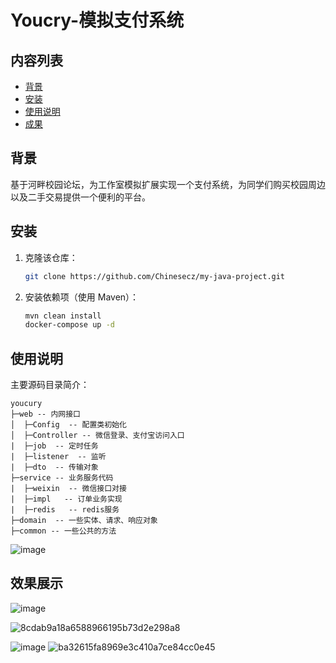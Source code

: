 Youcry-模拟支付系统
=========
## 内容列表

- [背景](##背景)
- [安装](##安装)
- [使用说明](##使用说明)
- [成果](##成果)

## 背景
基于河畔校园论坛，为工作室模拟扩展实现一个支付系统，为同学们购买校园周边以及二手交易提供一个便利的平台。


## 安装
1. 克隆该仓库：
   ```bash
   git clone https://github.com/Chinesecz/my-java-project.git
   ```
2. 安装依赖项（使用 Maven）：
   ```bash
   mvn clean install
   docker-compose up -d
   ```


## 使用说明
主要源码目录简介：     
```
youcury  
├─web -- 内网接口  
│  ├─Config  -- 配置类初始化  
│  ├─Controller -- 微信登录、支付宝访问入口  
|  ├─job  -- 定时任务  
|  ├─listener  -- 监听  
|  ├─dto  -- 传输对象  
├─service -- 业务服务代码  
|  ├─weixin  -- 微信接口对接  
|  ├─impl   -- 订单业务实现   
|  ├─redis   -- redis服务  
├─domain  -- 一些实体、请求、响应对象  
├─common -- 一些公共的方法  
```

![image](https://github.com/user-attachments/assets/9b3fee45-9e01-4f46-b08e-29accae3e4d0)



## 效果展示
![image](https://github.com/user-attachments/assets/040eb1d8-fc20-4e10-b22b-f6cf9db9fb8c)


![8cdab9a18a6588966195b73d2e298a8](https://github.com/user-attachments/assets/4c24510d-b35c-4ab3-8edb-086e18d9b016)

![image](https://github.com/user-attachments/assets/ba1c6a69-48d5-49d2-b638-84328fc33508)
![ba32615fa8969e3c410a7ce84cc0e45](https://github.com/user-attachments/assets/956ad3ee-7da4-4e07-90fd-e150467f75a8)

